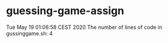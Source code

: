 # guessing-game-assign
Tue May 19 01:06:58 CEST 2020
The number of lines of code in gussinggame.sh:
4
